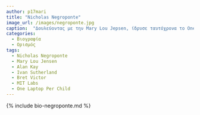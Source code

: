 ```yaml
---
author: p17mari
title: "Nicholas Negroponte" 
image_url: /images/negroponte.jpg
caption:  "Δουλεύοντας με την Mary Lou Jepsen, ίδρυσε ταυτόχρονα το One Laptop per Child, έναν υπολογιστή 100 δολαρίων, τον φορητό υπολογιστή χαμηλότερης κατανάλωσης που κατασκευάστηκε ποτέ." 
categories:
  - Βιογραφία 
  - Ορισμός 
tags:
  - Nicholas Negroponte
  - Mary Lou Jensen
  - Alan Kay 
  - Ivan Sutherland
  - Bret Victor
  - MIT Labs
  - One Laptop Per Child
---
```



{% include bio-negroponte.md %}
